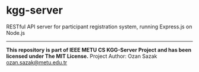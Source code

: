 # kgg-server

RESTful API server for participant registration system, running Express.js on Node.js

<hr></hr>

**This repository is part of IEEE METU CS KGG-Server Project and has been licensed under The MIT License.**
Project Author: Ozan Sazak <ozan.sazak@metu.edu.tr>
